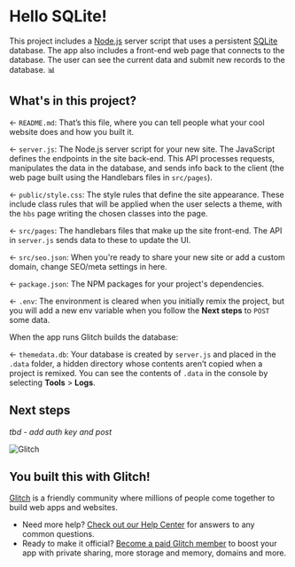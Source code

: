 # Hello SQLite!

This project includes a [Node.js](https://nodejs.org/en/about/) server script that uses a persistent [SQLite](https://www.sqlite.org) database. The app also includes a front-end web page that connects to the database. The user can see the current data and submit new records to the database. 📊

## What's in this project?

← `README.md`: That’s this file, where you can tell people what your cool website does and how you built it.

← `server.js`: The Node.js server script for your new site. The JavaScript defines the endpoints in the site back-end. This API processes requests, manipulates the data in the database, and sends info back to the client (the web page built using the Handlebars files in `src/pages`).

← `public/style.css`: The style rules that define the site appearance. These include class rules that will be applied when the user selects a theme, with the `hbs` page writing the chosen classes into the page.

← `src/pages`: The handlebars files that make up the site front-end. The API in `server.js` sends data to these to update the UI.

← `src/seo.json`: When you're ready to share your new site or add a custom domain, change SEO/meta settings in here.

← `package.json`: The NPM packages for your project's dependencies.

← `.env`: The environment is cleared when you initially remix the project, but you will add a new env variable when you follow the __Next steps__ to `POST` some data.

When the app runs Glitch builds the database:

← `themedata.db`: Your database is created by `server.js` and placed in the `.data` folder, a hidden directory whose contents aren’t copied when a project is remixed. You can see the contents of `.data` in the console by selecting __Tools__ >  __Logs__.

## Next steps

_tbd - add auth key and post_

![Glitch](https://cdn.glitch.com/a9975ea6-8949-4bab-addb-8a95021dc2da%2FLogo_Color.svg?v=1602781328576)

## You built this with Glitch!

[Glitch](https://glitch.com) is a friendly community where millions of people come together to build web apps and websites.

- Need more help? [Check out our Help Center](https://help.glitch.com/) for answers to any common questions.
- Ready to make it official? [Become a paid Glitch member](https://glitch.com/pricing) to boost your app with private sharing, more storage and memory, domains and more.
